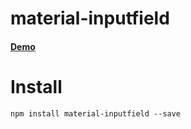 # material-inputfield

#### [Demo](https://cheetax.github.io/reactapp/)

# Install
```npm install material-inputfield --save```
